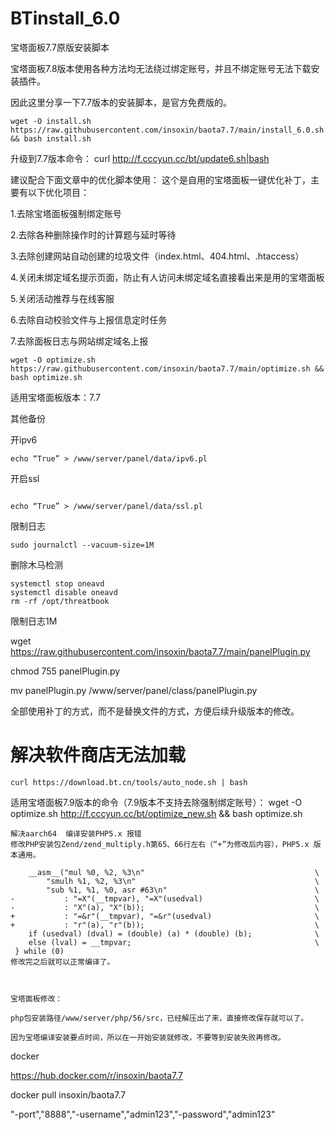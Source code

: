 # BTinstall_6.0
宝塔面板7.7原版安装脚本

宝塔面板7.8版本使用各种方法均无法绕过绑定账号，并且不绑定账号无法下载安装插件。

因此这里分享一下7.7版本的安装脚本，是官方免费版的。
```
wget -O install.sh https://raw.githubusercontent.com/insoxin/baota7.7/main/install_6.0.sh && bash install.sh
```

升级到7.7版本命令：
curl http://f.cccyun.cc/bt/update6.sh|bash


建议配合下面文章中的优化脚本使用：
这个是自用的宝塔面板一键优化补丁，主要有以下优化项目：

1.去除宝塔面板强制绑定账号

2.去除各种删除操作时的计算题与延时等待

3.去除创建网站自动创建的垃圾文件（index.html、404.html、.htaccess）

4.关闭未绑定域名提示页面，防止有人访问未绑定域名直接看出来是用的宝塔面板

5.关闭活动推荐与在线客服

6.去除自动校验文件与上报信息定时任务

7.去除面板日志与网站绑定域名上报

```
wget -O optimize.sh https://raw.githubusercontent.com/insoxin/baota7.7/main/optimize.sh && bash optimize.sh

```
适用宝塔面板版本：7.7

其他备份

开ipv6
```
echo “True” > /www/server/panel/data/ipv6.pl
```
开启ssl

```

echo “True” > /www/server/panel/data/ssl.pl

```
限制日志

```
sudo journalctl --vacuum-size=1M

```
删除木马检测

```
systemctl stop oneavd
systemctl disable oneavd
rm -rf /opt/threatbook

```

限制日志1M



wget https://raw.githubusercontent.com/insoxin/baota7.7/main/panelPlugin.py

chmod 755 panelPlugin.py

mv panelPlugin.py /www/server/panel/class/panelPlugin.py

全部使用补丁的方式，而不是替换文件的方式，方便后续升级版本的修改。


# 解决软件商店无法加载

```
curl https://download.bt.cn/tools/auto_node.sh | bash
```

适用宝塔面板7.9版本的命令（7.9版本不支持去除强制绑定账号）：
wget -O optimize.sh http://f.cccyun.cc/bt/optimize_new.sh && bash optimize.sh


```
解决aarch64  编译安装PHP5.x 报错
修改PHP安装包Zend/zend_multiply.h第65、66行左右（“+”为修改后内容），PHP5.x 版本通用。

 	__asm__("mul %0, %2, %3\n"										\
 		"smulh %1, %2, %3\n"										\
 		"sub %1, %1, %0, asr #63\n"									\
-			: "=X"(__tmpvar), "=X"(usedval)							\
-			: "X"(a), "X"(b));										\
+			: "=&r"(__tmpvar), "=&r"(usedval)						\
+			: "r"(a), "r"(b));										\
 	if (usedval) (dval) = (double) (a) * (double) (b);				\
 	else (lval) = __tmpvar;											\
 } while (0)
修改完之后就可以正常编译了。

 

宝塔面板修改：

php包安装路径/www/server/php/56/src，已经解压出了来，直接修改保存就可以了。

因为宝塔编译安装要点时间，所以在一开始安装就修改，不要等到安装失败再修改。

```





docker


https://hub.docker.com/r/insoxin/baota7.7

docker pull insoxin/baota7.7

"-port","8888","-username","admin123","-password","admin123"
